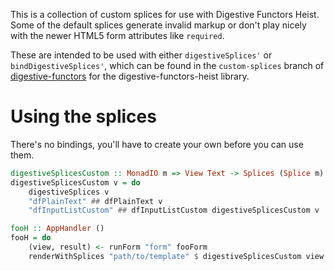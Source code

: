 This is a collection of custom splices for use with Digestive Functors Heist.  Some of the default splices generate invalid markup or don't play nicely with the newer HTML5 form attributes like `required`.

These are intended to be used with either `digestiveSplices'` or `bindDigestiveSplices'`, which can be found in the `custom-splices` branch of [digestive-functors](https://github.com/cimmanon/digestive-functors) for the digestive-functors-heist library.

# Using the splices

There's no bindings, you'll have to create your own before you can use them.

```haskell
digestiveSplicesCustom :: MonadIO m => View Text -> Splices (Splice m)
digestiveSplicesCustom v = do
    digestiveSplices v
    "dfPlainText" ## dfPlainText v
    "dfInputListCustom" ## dfInputListCustom digestiveSplicesCustom v

fooH :: AppHandler ()
fooH = do
    (view, result) <- runForm "form" fooForm
    renderWithSplices "path/to/template" $ digestiveSplicesCustom view
```
